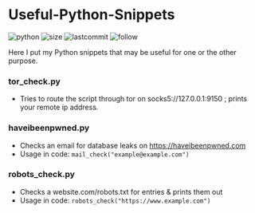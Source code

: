 # Useful-Python-Snippets
![python](https://img.shields.io/pypi/pyversions/Django.svg)
![size](https://img.shields.io/github/repo-size/ak-wa/Useful-Python-Snippets.svg)
![lastcommit](https://img.shields.io/github/last-commit/ak-wa/Useful-Python-Snippets.svg)
![follow](https://img.shields.io/github/followers/ak-wa.svg?label=Follow&style=social)

Here I put my Python snippets that may be useful for one or the other purpose.


### tor_check.py

* Tries to route the script through tor on socks5://127.0.0.1:9150 ; prints your remote ip address.

### haveibeenpwned.py

* Checks an email for database leaks on https://haveibeenpwned.com
* Usage in code: `mail_check("example@example.com")`

### robots_check.py

* Checks a website.com/robots.txt for entries & prints them out
* Usage in code: `robots_check("https://www.example.com")`
